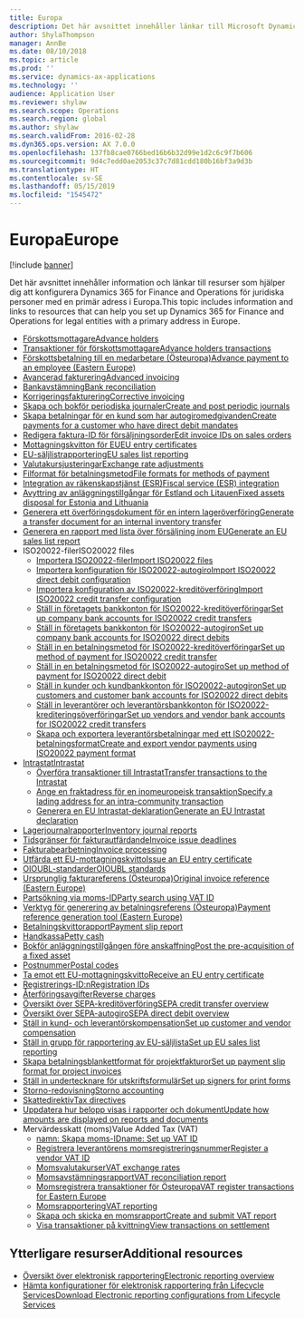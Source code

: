 ```yaml
---
title: Europa
description: Det här avsnittet innehåller länkar till Microsoft Dynamics 365 for Finance and Operations dokumentationsresurser för Europa.
author: ShylaThompson
manager: AnnBe
ms.date: 08/10/2018
ms.topic: article
ms.prod: ''
ms.service: dynamics-ax-applications
ms.technology: ''
audience: Application User
ms.reviewer: shylaw
ms.search.scope: Operations
ms.search.region: global
ms.author: shylaw
ms.search.validFrom: 2016-02-28
ms.dyn365.ops.version: AX 7.0.0
ms.openlocfilehash: 137fb8cae0766bed16b6b32d99e1d2c6c9f7b606
ms.sourcegitcommit: 9d4c7edd0ae2053c37c7d81cdd180b16bf3a9d3b
ms.translationtype: HT
ms.contentlocale: sv-SE
ms.lasthandoff: 05/15/2019
ms.locfileid: "1545472"
---
```

# <a name="europe"></a><span data-ttu-id="970f1-103">Europa</span><span class="sxs-lookup"><span data-stu-id="970f1-103">Europe</span></span> 

[!include [banner](../includes/banner.md)]

<span data-ttu-id="970f1-104">Det här avsnittet innehåller information och länkar till resurser som hjälper dig att konfigurera Dynamics 365 for Finance and Operations för juridiska personer med en primär adress i Europa.</span><span class="sxs-lookup"><span data-stu-id="970f1-104">This topic includes information and links to resources that can help you set up Dynamics 365 for Finance and Operations for legal entities with a primary address in Europe.</span></span> 

- [<span data-ttu-id="970f1-105">Förskottsmottagare</span><span class="sxs-lookup"><span data-stu-id="970f1-105">Advance holders</span></span>](emea-advance-holders.md)
 - [<span data-ttu-id="970f1-106">Transaktioner för förskottsmottagare</span><span class="sxs-lookup"><span data-stu-id="970f1-106">Advance holders transactions</span></span>](emea-advance-holders-transactions.md)
 - [<span data-ttu-id="970f1-107">Förskottsbetalning till en medarbetare (Östeuropa)</span><span class="sxs-lookup"><span data-stu-id="970f1-107">Advance payment to an employee (Eastern Europe)</span></span>](tasks/advance-payment-employee.md)
- [<span data-ttu-id="970f1-108">Avancerad fakturering</span><span class="sxs-lookup"><span data-stu-id="970f1-108">Advanced invoicing</span></span>](emea-advance-invoice.md)
- [<span data-ttu-id="970f1-109">Bankavstämning</span><span class="sxs-lookup"><span data-stu-id="970f1-109">Bank reconciliation</span></span>](emea-bank-reconciliation.md)
- [<span data-ttu-id="970f1-110">Korrigeringsfakturering</span><span class="sxs-lookup"><span data-stu-id="970f1-110">Corrective invoicing</span></span>](emea-corrective-invoice.md)
- [<span data-ttu-id="970f1-111">Skapa och bokför periodiska journaler</span><span class="sxs-lookup"><span data-stu-id="970f1-111">Create and post periodic journals</span></span>](emea-create-post-periodic-journals.md)
- [<span data-ttu-id="970f1-112">Skapa betalningar för en kund som har autogiromedgivanden</span><span class="sxs-lookup"><span data-stu-id="970f1-112">Create payments for a customer who have direct debit mandates</span></span>](tasks/create-payments-customers-who-have-direct-debit-mandates.md)
- [<span data-ttu-id="970f1-113">Redigera faktura-ID för försäljningsorder</span><span class="sxs-lookup"><span data-stu-id="970f1-113">Edit invoice IDs on sales orders</span></span>](emea-edit-invoice-id-sales-orders.md)
- [<span data-ttu-id="970f1-114">Mottagningskvitton för EU</span><span class="sxs-lookup"><span data-stu-id="970f1-114">EU entry certificates</span></span>](emea-entry-certificates.md)
- [<span data-ttu-id="970f1-115">EU-säljlistrapportering</span><span class="sxs-lookup"><span data-stu-id="970f1-115">EU sales list reporting</span></span>](emea-eu-sales-list.md)
- [<span data-ttu-id="970f1-116">Valutakursjusteringar</span><span class="sxs-lookup"><span data-stu-id="970f1-116">Exchange rate adjustments</span></span>](emea-exchange-rate-adjustments.md)
- [<span data-ttu-id="970f1-117">Filformat för betalningsmetod</span><span class="sxs-lookup"><span data-stu-id="970f1-117">File formats for methods of payment</span></span>](emea-select-file-formats-for-the-method-of-payments.md)
- [<span data-ttu-id="970f1-118">Integration av räkenskapstjänst (ESR)</span><span class="sxs-lookup"><span data-stu-id="970f1-118">Fiscal service (ESR) integration</span></span>](emea-fiscal-service-integration.md)
- [<span data-ttu-id="970f1-119">Avyttring av anläggningstillgångar för Estland och Litauen</span><span class="sxs-lookup"><span data-stu-id="970f1-119">Fixed assets disposal for Estonia and Lithuania</span></span>](emea-credit-note-reverse-fixed-asset-sale.md)
- [<span data-ttu-id="970f1-120">Generera ett överföringsdokument för en intern lageröverföring</span><span class="sxs-lookup"><span data-stu-id="970f1-120">Generate a transfer document for an internal inventory transfer</span></span>](tasks/transfer-document-internal-inventory-transfer.md)
- [<span data-ttu-id="970f1-121">Generera en rapport med lista över försäljning inom EU</span><span class="sxs-lookup"><span data-stu-id="970f1-121">Generate an EU sales list report</span></span>](tasks/eur-00011-eu-sales-list-report.md)
- <span data-ttu-id="970f1-122">ISO20022-filer</span><span class="sxs-lookup"><span data-stu-id="970f1-122">ISO20022 files</span></span>
  - [<span data-ttu-id="970f1-123">Importera ISO20022-filer</span><span class="sxs-lookup"><span data-stu-id="970f1-123">Import ISO20022 files</span></span>](emea-ISO20022-file-formats.md)
  - [<span data-ttu-id="970f1-124">Importera konfiguration för ISO20022-autogiro</span><span class="sxs-lookup"><span data-stu-id="970f1-124">Import ISO20022 direct debit configuration</span></span>](tasks/import-iso20022-direct-debit-configuration.md)
  - [<span data-ttu-id="970f1-125">Importera konfiguration av ISO20022-kreditöverföring</span><span class="sxs-lookup"><span data-stu-id="970f1-125">Import ISO20022 credit transfer configuration</span></span>](tasks/import-iso20022-credit-transfer-configuration.md)
  - [<span data-ttu-id="970f1-126">Ställ in företagets bankkonton för ISO20022-kreditöverföringar</span><span class="sxs-lookup"><span data-stu-id="970f1-126">Set up company bank accounts for ISO20022 credit transfers</span></span>](tasks/set-up-company-bank-accounts-iso20022-credit-transfers.md)
  - [<span data-ttu-id="970f1-127">Ställ in företagets bankkonton för ISO20022-autogiron</span><span class="sxs-lookup"><span data-stu-id="970f1-127">Set up company bank accounts for ISO20022 direct debits</span></span>](tasks/set-up-company-bank-accounts-iso20022-direct-debits.md)
  - [<span data-ttu-id="970f1-128">Ställ in en betalningsmetod för ISO20022-kreditöverföringar</span><span class="sxs-lookup"><span data-stu-id="970f1-128">Set up method of payment for ISO20022 credit transfer</span></span>](tasks/set-up-method-payment-iso20022-credit-transfer.md)
  - [<span data-ttu-id="970f1-129">Ställ in en betalningsmetod för ISO20022-autogiro</span><span class="sxs-lookup"><span data-stu-id="970f1-129">Set up method of payment for ISO20022 direct debit</span></span>](tasks/setup-method-payment-iso20022-direct-debit.md)
  - [<span data-ttu-id="970f1-130">Ställ in kunder och kundbankkonton för ISO20022-autogiron</span><span class="sxs-lookup"><span data-stu-id="970f1-130">Set up customers and customer bank accounts for ISO20022 direct debits</span></span>](tasks/set-up-bank-accounts-iso20022-direct-debits.md)
  - [<span data-ttu-id="970f1-131">Ställ in leverantörer och leverantörsbankkonton för ISO20022-krediteringsöverföringar</span><span class="sxs-lookup"><span data-stu-id="970f1-131">Set up vendors and vendor bank accounts for ISO20022 credit transfers</span></span>](tasks/set-up-vendor-iso20022-credit-transfers.md)
  - [<span data-ttu-id="970f1-132">Skapa och exportera leverantörsbetalningar med ett ISO20022-betalningsformat</span><span class="sxs-lookup"><span data-stu-id="970f1-132">Create and export vendor payments using ISO20022 payment format</span></span>](tasks/create-export-vendor-payments-iso20022-payment-format.md)
- [<span data-ttu-id="970f1-133">Intrastat</span><span class="sxs-lookup"><span data-stu-id="970f1-133">Intrastat</span></span>](emea-intrastat.md)
  - [<span data-ttu-id="970f1-134">Överföra transaktioner till Intrastat</span><span class="sxs-lookup"><span data-stu-id="970f1-134">Transfer transactions to the Intrastat</span></span>](tasks/transfer-transactions-intrastat.md)
  - [<span data-ttu-id="970f1-135">Ange en fraktadress för en inomeuropeisk transaktion</span><span class="sxs-lookup"><span data-stu-id="970f1-135">Specify a lading address for an intra-community transaction</span></span>](tasks/eur-00002-specify-lading-address-intra-community.md)
  - [<span data-ttu-id="970f1-136">Generera en EU Intrastat-deklaration</span><span class="sxs-lookup"><span data-stu-id="970f1-136">Generate an EU Intrastat declaration</span></span>](tasks/eur-00002-eu-intrastat-declaration.md)
- [<span data-ttu-id="970f1-137">Lagerjournalrapporter</span><span class="sxs-lookup"><span data-stu-id="970f1-137">Inventory journal reports</span></span>](emea-set-up-report-inventory-journal-names.md)
- [<span data-ttu-id="970f1-138">Tidsgränser för fakturautfärdande</span><span class="sxs-lookup"><span data-stu-id="970f1-138">Invoice issue deadlines</span></span>](emea-invoice-issue-deadline.md)
- [<span data-ttu-id="970f1-139">Fakturabearbetning</span><span class="sxs-lookup"><span data-stu-id="970f1-139">Invoice processing</span></span>](emea-invoice-processing.md)
- [<span data-ttu-id="970f1-140">Utfärda ett EU-mottagningskvitto</span><span class="sxs-lookup"><span data-stu-id="970f1-140">Issue an EU entry certificate</span></span>](tasks/eur-00012-issue-eu-entry-certificate.md)
- [<span data-ttu-id="970f1-141">OIOUBL-standarder</span><span class="sxs-lookup"><span data-stu-id="970f1-141">OIOUBL standards</span></span>](emea-oioubl-standards-electronic-invoicing.md)
- [<span data-ttu-id="970f1-142">Ursprunglig fakturareferens (Östeuropa)</span><span class="sxs-lookup"><span data-stu-id="970f1-142">Original invoice reference (Eastern Europe)</span></span>](tasks/ee-00004-original-invoice-reference.md)
- [<span data-ttu-id="970f1-143">Partsökning via moms-ID</span><span class="sxs-lookup"><span data-stu-id="970f1-143">Party search using VAT ID</span></span>](tasks/eur-00015-party-search-vat-id.md)
- [<span data-ttu-id="970f1-144">Verktyg för generering av betalningsreferens (Östeuropa)</span><span class="sxs-lookup"><span data-stu-id="970f1-144">Payment reference generation tool (Eastern Europe)</span></span>](tasks/ee-00015-payment-reference-generation-tool.md)
- [<span data-ttu-id="970f1-145">Betalningskvittorapport</span><span class="sxs-lookup"><span data-stu-id="970f1-145">Payment slip report</span></span>](emea-eur-payment-slip-report-giro.md)
- [<span data-ttu-id="970f1-146">Handkassa</span><span class="sxs-lookup"><span data-stu-id="970f1-146">Petty cash</span></span>](emea-petty-cash.md)
- [<span data-ttu-id="970f1-147">Bokför anläggningstillgången före anskaffning</span><span class="sxs-lookup"><span data-stu-id="970f1-147">Post the pre-acquisition of a fixed asset</span></span>](emea-pre-acquisition-acquisition-fixed-asset.md)
- [<span data-ttu-id="970f1-148">Postnummer</span><span class="sxs-lookup"><span data-stu-id="970f1-148">Postal codes</span></span>](emea-import-create-postal-codes-manually.md)
- [<span data-ttu-id="970f1-149">Ta emot ett EU-mottagningskvitto</span><span class="sxs-lookup"><span data-stu-id="970f1-149">Receive an EU entry certificate</span></span>](tasks/eur-00012-receive-eu-entry-certificate.md)
- [<span data-ttu-id="970f1-150">Registrerings-ID:n</span><span class="sxs-lookup"><span data-stu-id="970f1-150">Registration IDs</span></span>](emea-registration-ids.md)
- [<span data-ttu-id="970f1-151">Återföringsavgifter</span><span class="sxs-lookup"><span data-stu-id="970f1-151">Reverse charges</span></span>](emea-reverse-charge.md)
- [<span data-ttu-id="970f1-152">Översikt över SEPA-kreditöverföring</span><span class="sxs-lookup"><span data-stu-id="970f1-152">SEPA credit transfer overview</span></span>](../accounts-payable/sepa-credit-transfer.md)
- [<span data-ttu-id="970f1-153">Översikt över SEPA-autogiro</span><span class="sxs-lookup"><span data-stu-id="970f1-153">SEPA direct debit overview</span></span>](../accounts-receivable/sepa-direct-debit-overview.md)
- [<span data-ttu-id="970f1-154">Ställ in kund- och leverantörskompensation</span><span class="sxs-lookup"><span data-stu-id="970f1-154">Set up customer and vendor compensation</span></span>](emea-compensation-customer-vendor-transactions.md)
- [<span data-ttu-id="970f1-155">Ställ in grupp för rapportering av EU-säljlista</span><span class="sxs-lookup"><span data-stu-id="970f1-155">Set up EU sales list reporting</span></span>](tasks/eur-00011-eu-sales-list-reporting.md)
- [<span data-ttu-id="970f1-156">Skapa betalningsblankettformat för projektfakturor</span><span class="sxs-lookup"><span data-stu-id="970f1-156">Set up payment slip format for project invoices</span></span>](tasks/set-up-payment-slip-format-project-invoices.md)
- [<span data-ttu-id="970f1-157">Ställ in undertecknare för utskriftsformulär</span><span class="sxs-lookup"><span data-stu-id="970f1-157">Set up signers for print forms</span></span>](emea-set-up-signers-for-printing-forms.md)
- [<span data-ttu-id="970f1-158">Storno-redovisning</span><span class="sxs-lookup"><span data-stu-id="970f1-158">Storno accounting</span></span>](emea-storno.md)
- [<span data-ttu-id="970f1-159">Skattedirektiv</span><span class="sxs-lookup"><span data-stu-id="970f1-159">Tax directives</span></span>](emea-tax-directives.md)
- [<span data-ttu-id="970f1-160">Uppdatera hur belopp visas i rapporter och dokument</span><span class="sxs-lookup"><span data-stu-id="970f1-160">Update how amounts are displayed on reports and documents</span></span>](emea-amount-printing-forms.md)
- <span data-ttu-id="970f1-161">Mervärdesskatt (moms)</span><span class="sxs-lookup"><span data-stu-id="970f1-161">Value Added Tax (VAT)</span></span>
  - [<span data-ttu-id="970f1-162">namn: Skapa moms-ID</span><span class="sxs-lookup"><span data-stu-id="970f1-162">name: Set up VAT ID</span></span>](tasks/eur-00015-vat-id.md)
  - [<span data-ttu-id="970f1-163">Registrera leverantörens momsregistreringsnummer</span><span class="sxs-lookup"><span data-stu-id="970f1-163">Register a vendor VAT ID</span></span>](tasks/eur-00015-registration-vendor-vat-id.md)
  - [<span data-ttu-id="970f1-164">Momsvalutakurser</span><span class="sxs-lookup"><span data-stu-id="970f1-164">VAT exchange rates</span></span>](emea-vat-exchange-rate.md)
  - [<span data-ttu-id="970f1-165">Momsavstämningsrapport</span><span class="sxs-lookup"><span data-stu-id="970f1-165">VAT reconciliation report</span></span>](tasks/eur-00018-vat-reconciliation-report.md)
  - [<span data-ttu-id="970f1-166">Momsregistrera transaktioner för Östeuropa</span><span class="sxs-lookup"><span data-stu-id="970f1-166">VAT register transactions for Eastern Europe</span></span>](emea-vat-register-transactions.md)
  - [<span data-ttu-id="970f1-167">Momsrapportering</span><span class="sxs-lookup"><span data-stu-id="970f1-167">VAT reporting</span></span>](emea-vat-reporting.md)
  - [<span data-ttu-id="970f1-168">Skapa och skicka en momsrapport</span><span class="sxs-lookup"><span data-stu-id="970f1-168">Create and submit VAT report</span></span>](tasks/create-submit-vat-report.md)
  - [<span data-ttu-id="970f1-169">Visa transaktioner på kvittning</span><span class="sxs-lookup"><span data-stu-id="970f1-169">View transactions on settlement</span></span>](emea-transactions-settlement-form.md)

## <a name="additional-resources"></a><span data-ttu-id="970f1-170">Ytterligare resurser</span><span class="sxs-lookup"><span data-stu-id="970f1-170">Additional resources</span></span>

- [<span data-ttu-id="970f1-171">Översikt över elektronisk rapportering</span><span class="sxs-lookup"><span data-stu-id="970f1-171">Electronic reporting overview</span></span>](../../dev-itpro/analytics/general-electronic-reporting.md)
- [<span data-ttu-id="970f1-172">Hämta konfigurationer för elektronisk rapportering från Lifecycle Services</span><span class="sxs-lookup"><span data-stu-id="970f1-172">Download Electronic reporting configurations from Lifecycle Services</span></span>](../../dev-itpro/analytics/download-electronic-reporting-configuration-lcs.md)

